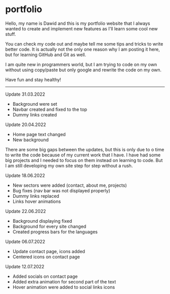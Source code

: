 # portfolio
 Hello, my name is Dawid and this is my portfolio website that I always wanted to create and implement new features as I'll learn some cool new stuff.

 You can check my code out and maybe tell me some tips and tricks to write better code.
 It is actually not the only one reason why I am posting it here, but for learning GitHub and Git as well.

 I am quite new in programmers world, but I am trying to code on my own without using copy/paste but only google and rewrite the code on my own.

 Have fun and stay healthy!

 -------------------------------------

 Update 31.03.2022
- Background were set
- Navbar created and fixed to the top
- Dummy links created

Update 20.04.2022
- Home page text changed
- New background

There are some big gaps between the updates, but this is only due to o time to write the code because of my current work that I have. I have had some big projects and I needed to focus on them instead on learning to code. But I am still developing my own site step for step without a rush.

Update 18.06.2022
- New sectors were added (contact, about me, projects)
- Bug fixes (nav bar was not displayed properly)
- Dummy links replaced
- Links hover animations

Update 22.06.2022
- Background displaying fixed
- Background for every site changed
- Created progress bars for the languages

Update 06.07.2022
- Update contact page, icons added
- Centered icons on contact page

Update 12.07.2022
- Added socials on contact page
- Added extra animation for second part of the text
- Hover animation were added to social links icons